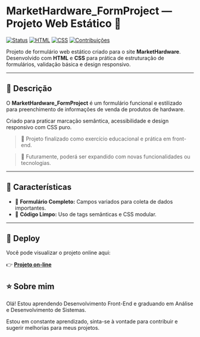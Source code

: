 # MarketHardware_FormProject — Projeto Web Estático 🛒

[![Status](https://img.shields.io/badge/status-conclu%C3%ADdo-brightgreen)](https://github.com/Myoui-sys/MarketHardware_FormProject) [![HTML](https://img.shields.io/badge/HTML-5-orange?logo=html5)](https://developer.mozilla.org/en-US/docs/Web/HTML) [![CSS](https://img.shields.io/badge/CSS-3-blue?logo=css3)](https://developer.mozilla.org/en-US/docs/Web/CSS)  [![Contribuições](https://img.shields.io/badge/contribui%C3%A7%C3%B5es-bem--vindas-brightgreen)](https://github.com/Myoui-sys/MarketHardware_FormProject/issues)  

Projeto de formulário web estático criado para o site **MarketHardware**. Desenvolvido com **HTML** e **CSS** para prática de estruturação de formulários, validação básica e design responsivo.

---

## 🧾 Descrição

O **MarketHardware_FormProject** é um formulário funcional e estilizado para preenchimento de informações de venda de produtos de hardware.  

Criado para praticar marcação semântica, acessibilidade e design responsivo com CSS puro.

> 📌 Projeto finalizado como exercício educacional e prática em front-end.

> 🔄 Futuramente, poderá ser expandido com novas funcionalidades ou tecnologias.
---

## 🌟 Características

- 📝 **Formulário Completo:** Campos variados para coleta de dados importantes.  
- 🧼 **Código Limpo:** Uso de tags semânticas e CSS modular.  

---

## 🚀 Deploy

Você pode visualizar o projeto online aqui:

👉 **[Projeto on-line](https://myoui-sys.github.io/MarketHardware_FormProject/)**

## ⭐ Sobre mim
Olá! Estou aprendendo Desenvolvimento Front-End e graduando em Análise e Desenvolvimento de Sistemas.

Estou em constante aprendizado, sinta-se à vontade para contribuir e sugerir melhorias para meus projetos.
